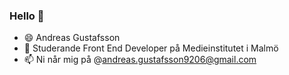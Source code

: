 ### Hello 👋
- 😄 Andreas Gustafsson 
- 🔭 Studerande Front End Developer på Medieinstitutet i Malmö
- 📫 Ni når mig på @andreas.gustafsson9206@gmail.com 